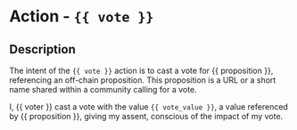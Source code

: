 # Action - `{{ vote }}`

## Description

The intent of the `{{ vote }}` action is to cast a vote for {{ proposition }}, referencing an off-chain proposition.  This proposition is a URL or a short name shared within a community calling for a vote.

I, {{ voter }} cast a vote with the value `{{ vote_value }}`, a value referenced by {{ proposition }}, giving my assent, conscious of the impact of my vote.
